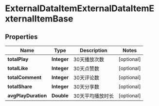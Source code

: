 # ExternalDataItemExternalDataItemExternalItemBase

## Properties
Name | Type | Description | Notes
------------ | ------------- | ------------- | -------------
**totalPlay** | **Integer** | 30天播放次数 |  [optional]
**totalLike** | **Integer** | 30天点赞数 |  [optional]
**totalComment** | **Integer** | 30天评论数 |  [optional]
**totalShare** | **Integer** | 30天分享数 |  [optional]
**avgPlayDuration** | **Double** | 30天平均播放时长 |  [optional]
